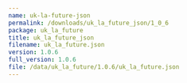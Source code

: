 ```yaml
---
name: uk-la-future-json
permalink: /downloads/uk_la_future_json/1_0_6
package: uk_la_future
title: uk_la_future_json
filename: uk_la_future.json
version: 1.0.6
full_version: 1.0.6
file: /data/uk_la_future/1.0.6/uk_la_future.json
---
```

